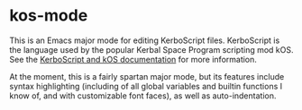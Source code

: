 # kos-mode

This is an Emacs major mode for editing KerboScript files. KerboScript is the language used by
the popular Kerbal Space Program scripting mod kOS. See the [KerboScript and kOS documentation](https://ksp-kos.github.io/KOS)
for more information.

At the moment, this is a fairly spartan major mode, but its features include syntax highlighting
(including of all global variables and builtin functions I know of, and with customizable font faces),
as well as auto-indentation.
